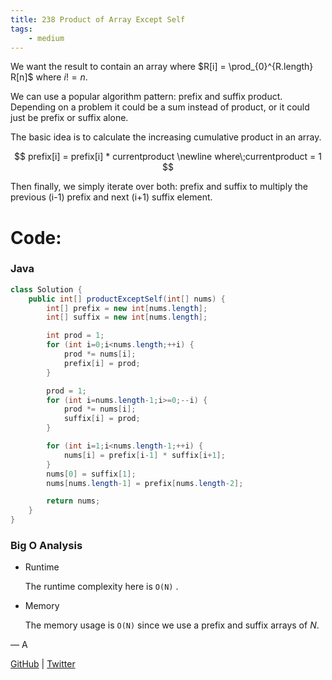 ```yaml
---
title: 238 Product of Array Except Self
tags:
    - medium
---
```




We want the result to contain an array where $R[i] = \prod_{0}^{R.length} R[n]$ where $i != n$.

We can use a popular algorithm pattern: prefix and suffix product. Depending on a problem it could be a sum instead of product, or it could just be prefix or suffix alone.

The basic idea is to calculate the increasing cumulative product in an array.

$$
prefix[i] = prefix[i] * currentproduct
\newline where\;currentproduct = 1
$$

Then finally, we simply iterate over both: prefix and suffix to multiply the previous (i-1) prefix and next (i+1) suffix element.

# Code:

### Java

```java
class Solution {
    public int[] productExceptSelf(int[] nums) {
        int[] prefix = new int[nums.length];
        int[] suffix = new int[nums.length];

        int prod = 1;
        for (int i=0;i<nums.length;++i) {
            prod *= nums[i];
            prefix[i] = prod;
        }

        prod = 1;
        for (int i=nums.length-1;i>=0;--i) {
            prod *= nums[i];
            suffix[i] = prod;
        }

        for (int i=1;i<nums.length-1;++i) {
            nums[i] = prefix[i-1] * suffix[i+1];
        }
        nums[0] = suffix[1];
        nums[nums.length-1] = prefix[nums.length-2];

        return nums;
    }
}
```

### Big O Analysis

- Runtime
    
    The runtime complexity here is `O(N)` .
    
- Memory
    
    The memory usage is `O(N)` since we use a prefix and suffix arrays of $N$.
    

— A

[GitHub](https://github.com/AtharvaKamble) | [Twitter](https://twitter.com/AtharvaKamble07)
